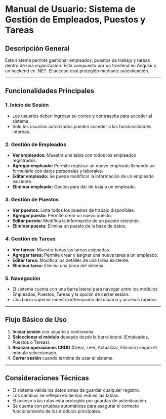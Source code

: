 # Manual de Usuario: Sistema de Gestión de Empleados, Puestos y Tareas

## Descripción General

Este sistema permite gestionar empleados, puestos de trabajo y tareas dentro de una organización. Está compuesto por un frontend en Angular y un backend en .NET. El acceso está protegido mediante autenticación.

---

## Funcionalidades Principales

### 1. **Inicio de Sesión**
- Los usuarios deben ingresar su correo y contraseña para acceder al sistema.
- Solo los usuarios autorizados pueden acceder a las funcionalidades internas.

### 2. **Gestión de Empleados**
- **Ver empleados:** Muestra una tabla con todos los empleados registrados.
- **Agregar empleado:** Permite registrar un nuevo empleado llenando un formulario con datos personales y laborales.
- **Editar empleado:** Se puede modificar la información de un empleado existente.
- **Eliminar empleado:** Opción para dar de baja a un empleado.

### 3. **Gestión de Puestos**
- **Ver puestos:** Lista todos los puestos de trabajo disponibles.
- **Agregar puesto:** Permite crear un nuevo puesto.
- **Editar puesto:** Modifica la información de un puesto existente.
- **Eliminar puesto:** Elimina un puesto de la base de datos.

### 4. **Gestión de Tareas**
- **Ver tareas:** Muestra todas las tareas asignadas.
- **Agregar tarea:** Permite crear y asignar una nueva tarea a un empleado.
- **Editar tarea:** Modifica los detalles de una tarea existente.
- **Eliminar tarea:** Elimina una tarea del sistema.

### 5. **Navegación**
- El sistema cuenta con una barra lateral para navegar entre los módulos: Empleados, Puestos, Tareas y la opción de cerrar sesión.
- Una barra superior muestra información del usuario y accesos rápidos.

---

## Flujo Básico de Uso

1. **Iniciar sesión** con usuario y contraseña.
2. **Seleccionar el módulo** deseado desde la barra lateral (Empleados, Puestos o Tareas).
3. **Realizar operaciones CRUD** (Crear, Leer, Actualizar, Eliminar) según el módulo seleccionado.
4. **Cerrar sesión** cuando termine de usar el sistema.

---

## Consideraciones Técnicas

- El sistema valida los datos antes de guardar cualquier registro.
- Los cambios se reflejan en tiempo real en las tablas.
- El acceso a las rutas está protegido por guardas de autenticación.
- Se cuenta con pruebas automáticas para asegurar el correcto funcionamiento de los módulos principales. 